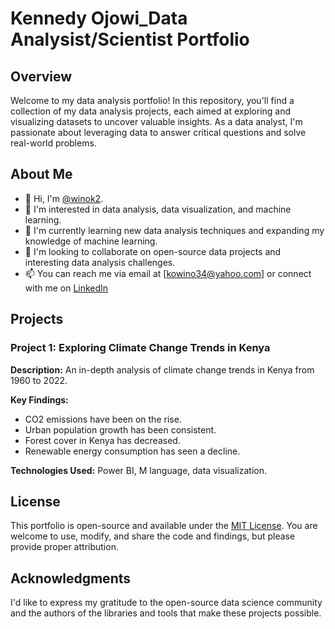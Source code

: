 # Kennedy Ojowi_Data Analysist/Scientist Portfolio

## Overview

Welcome to my data analysis portfolio! In this repository, you'll find a collection of my data analysis projects, each aimed at exploring and visualizing datasets to uncover valuable insights. As a data analyst, I'm passionate about leveraging data to answer critical questions and solve real-world problems.

## About Me

- 👋 Hi, I'm [@winok2](https://github.com/winok2).
- 👀 I'm interested in data analysis, data visualization, and machine learning.
- 🌱 I'm currently learning new data analysis techniques and expanding my knowledge of machine learning.
- 💞️ I'm looking to collaborate on open-source data projects and interesting data analysis challenges.
- 📫 You can reach me via email at [kowino34@yahoo.com] or connect with me on [LinkedIn](https://www.linkedin.com/in/kennedy-ojowi)
  
## Projects

### Project 1: Exploring Climate Change Trends in Kenya

**Description:** An in-depth analysis of climate change trends in Kenya from 1960 to 2022.

**Key Findings:**
- CO2 emissions have been on the rise.
- Urban population growth has been consistent.
- Forest cover in Kenya has decreased.
- Renewable energy consumption has seen a decline.

**Technologies Used:** Power BI, M language, data visualization.

## License

This portfolio is open-source and available under the [MIT License](LICENSE). You are welcome to use, modify, and share the code and findings, but please provide proper attribution.

## Acknowledgments

I'd like to express my gratitude to the open-source data science community and the authors of the libraries and tools that make these projects possible.
